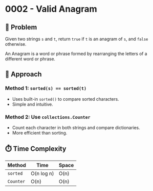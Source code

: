 # 0002 - Valid Anagram

## 🧠 Problem

Given two strings `s` and `t`, return `true` if `t` is an anagram of `s`, and `false` otherwise.

An Anagram is a word or phrase formed by rearranging the letters of a different word or phrase.

## 🧩 Approach

### Method 1: `sorted(s) == sorted(t)`

- Uses built-in `sorted()` to compare sorted characters.
- Simple and intuitive.

### Method 2: Use `collections.Counter`

- Count each character in both strings and compare dictionaries.
- More efficient than sorting.

## ⏱️ Time Complexity

| Method   | Time      | Space     |
|----------|-----------|-----------|
| `sorted` | O(n log n)| O(n)      |
| `Counter`| O(n)      | O(n)      |
